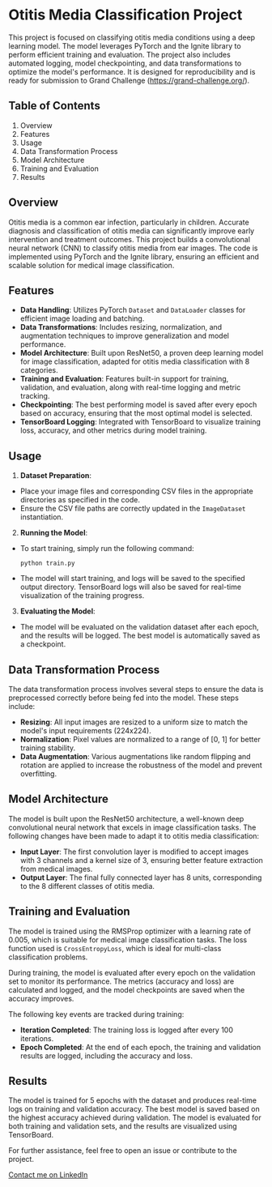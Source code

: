 Otitis Media Classification Project
====================================

This project is focused on classifying otitis media conditions using a deep learning model. The model leverages PyTorch and the Ignite library to perform efficient training and evaluation. The project also includes automated logging, model checkpointing, and data transformations to optimize the model's performance. It is designed for reproducibility and is ready for submission to Grand Challenge (https://grand-challenge.org/).

Table of Contents
-----------------
1. Overview
2. Features
3. Usage
4. Data Transformation Process
5. Model Architecture
6. Training and Evaluation
7. Results


Overview
--------
Otitis media is a common ear infection, particularly in children. Accurate diagnosis and classification of otitis media can significantly improve early intervention and treatment outcomes. This project builds a convolutional neural network (CNN) to classify otitis media from ear images. The code is implemented using PyTorch and the Ignite library, ensuring an efficient and scalable solution for medical image classification.

Features
--------
- **Data Handling**: Utilizes PyTorch `Dataset` and `DataLoader` classes for efficient image loading and batching.
- **Data Transformations**: Includes resizing, normalization, and augmentation techniques to improve generalization and model performance.
- **Model Architecture**: Built upon ResNet50, a proven deep learning model for image classification, adapted for otitis media classification with 8 categories.
- **Training and Evaluation**: Features built-in support for training, validation, and evaluation, along with real-time logging and metric tracking.
- **Checkpointing**: The best performing model is saved after every epoch based on accuracy, ensuring that the most optimal model is selected.
- **TensorBoard Logging**: Integrated with TensorBoard to visualize training loss, accuracy, and other metrics during model training.



Usage
------
1. **Dataset Preparation**:
- Place your image files and corresponding CSV files in the appropriate directories as specified in the code.
- Ensure the CSV file paths are correctly updated in the `ImageDataset` instantiation.

2. **Running the Model**:
- To start training, simply run the following command:
  ```
  python train.py
  ```
- The model will start training, and logs will be saved to the specified output directory. TensorBoard logs will also be saved for real-time visualization of the training progress.

3. **Evaluating the Model**:
- The model will be evaluated on the validation dataset after each epoch, and the results will be logged. The best model is automatically saved as a checkpoint.

Data Transformation Process
---------------------------
The data transformation process involves several steps to ensure the data is preprocessed correctly before being fed into the model. These steps include:
- **Resizing**: All input images are resized to a uniform size to match the model's input requirements (224x224).
- **Normalization**: Pixel values are normalized to a range of [0, 1] for better training stability.
- **Data Augmentation**: Various augmentations like random flipping and rotation are applied to increase the robustness of the model and prevent overfitting.

Model Architecture
------------------
The model is built upon the ResNet50 architecture, a well-known deep convolutional neural network that excels in image classification tasks. The following changes have been made to adapt it to otitis media classification:
- **Input Layer**: The first convolution layer is modified to accept images with 3 channels and a kernel size of 3, ensuring better feature extraction from medical images.
- **Output Layer**: The final fully connected layer has 8 units, corresponding to the 8 different classes of otitis media.

Training and Evaluation
-----------------------
The model is trained using the RMSProp optimizer with a learning rate of 0.005, which is suitable for medical image classification tasks. The loss function used is `CrossEntropyLoss`, which is ideal for multi-class classification problems.

During training, the model is evaluated after every epoch on the validation set to monitor its performance. The metrics (accuracy and loss) are calculated and logged, and the model checkpoints are saved when the accuracy improves.

The following key events are tracked during training:
- **Iteration Completed**: The training loss is logged after every 100 iterations.
- **Epoch Completed**: At the end of each epoch, the training and validation results are logged, including the accuracy and loss.

Results
-------
The model is trained for 5 epochs with the dataset and produces real-time logs on training and validation accuracy. The best model is saved based on the highest accuracy achieved during validation. The model is evaluated for both training and validation sets, and the results are visualized using TensorBoard.


For further assistance, feel free to open an issue or contribute to the project.

[Contact me on LinkedIn](https://www.linkedin.com/in/prasanna-ghimire-002335188/?utm_source=share&utm_campaign=share_via&utm_content=profile&utm_medium=android_app)
